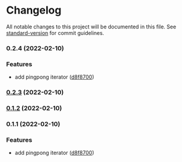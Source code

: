 # Changelog

All notable changes to this project will be documented in this file. See [standard-version](https://github.com/conventional-changelog/standard-version) for commit guidelines.

### 0.2.4 (2022-02-10)


### Features

* add pingpong iterator ([d8f8700](https://github.com/zzzgit/marga/commit/d8f8700a72572ac0590bbbc395c0f2e2eb8fe49c))

### [0.2.3](https://github.com/zzzgit/marga/compare/v0.1.2...v0.2.3) (2022-02-10)

### [0.1.2](https://github.com/zzzgit/marga/compare/v0.1.1...v0.1.2) (2022-02-10)

### 0.1.1 (2022-02-10)


### Features

* add pingpong iterator ([d8f8700](https://github.com/zzzgit/marga/commit/d8f8700a72572ac0590bbbc395c0f2e2eb8fe49c))
